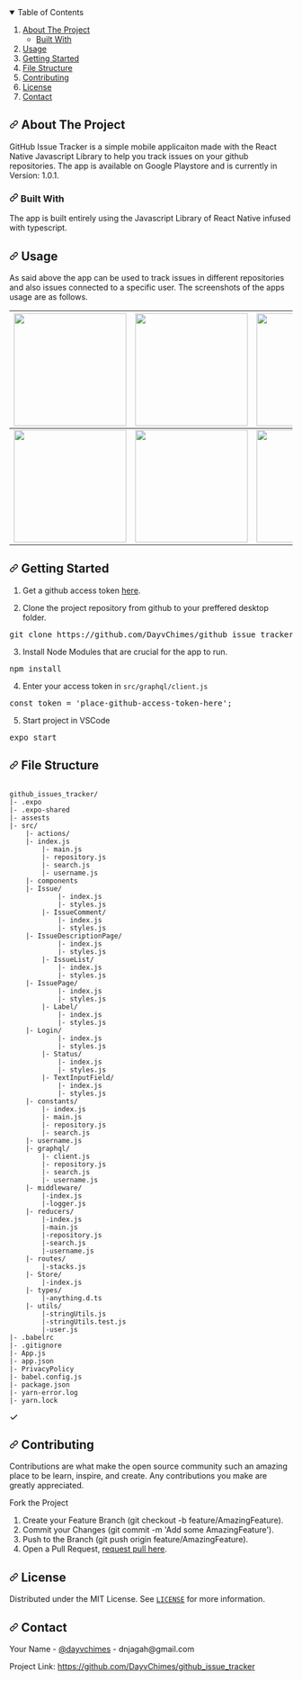 <details open="open">
	<summary>Table of Contents</summary>
  <ol>
    <li>
      <a href="#about-the-project">About The Project</a>
      <ul>
        <li><a href="#built-with">Built With</a></li>
      </ul>
	  </li>
    <li><a href="#usage">Usage</a></li>
	<li>
      <a href="#getting-started">Getting Started</a>
    </li>
	<li><a href="#file-structure">File Structure</a></li>
    <li><a href="#contributing">Contributing</a></li>
    <li><a href="#license">License</a></li>
    <li><a href="#contact">Contact</a></li>
  </ol>
</details>

<h2><a id="user-content-about-the-project" class="anchor" aria-hidden="true" href="#about-the-project"><svg class="octicon octicon-link" viewBox="0 0 16 16" version="1.1" width="16" height="16" aria-hidden="true"><path fill-rule="evenodd" d="M7.775 3.275a.75.75 0 001.06 1.06l1.25-1.25a2 2 0 112.83 2.83l-2.5 2.5a2 2 0 01-2.83 0 .75.75 0 00-1.06 1.06 3.5 3.5 0 004.95 0l2.5-2.5a3.5 3.5 0 00-4.95-4.95l-1.25 1.25zm-4.69 9.64a2 2 0 010-2.83l2.5-2.5a2 2 0 012.83 0 .75.75 0 001.06-1.06 3.5 3.5 0 00-4.95 0l-2.5 2.5a3.5 3.5 0 004.95 4.95l1.25-1.25a.75.75 0 00-1.06-1.06l-1.25 1.25a2 2 0 01-2.83 0z"></path></svg></a>
About The Project</h2>
GitHub Issue Tracker is a simple mobile applicaiton made with  the React Native Javascript Library to help you track issues on your github repositories. The app is available on Google Playstore and is currently in Version: 1.0.1.

<h3>
<a id="user-content-built-with" class="anchor" aria-hidden="true" href="#built-with"><svg class="octicon octicon-link" viewBox="0 0 16 16" version="1.1" width="16" height="16" aria-hidden="true"><path fill-rule="evenodd" d="M7.775 3.275a.75.75 0 001.06 1.06l1.25-1.25a2 2 0 112.83 2.83l-2.5 2.5a2 2 0 01-2.83 0 .75.75 0 00-1.06 1.06 3.5 3.5 0 004.95 0l2.5-2.5a3.5 3.5 0 00-4.95-4.95l-1.25 1.25zm-4.69 9.64a2 2 0 010-2.83l2.5-2.5a2 2 0 012.83 0 .75.75 0 001.06-1.06 3.5 3.5 0 00-4.95 0l-2.5 2.5a3.5 3.5 0 004.95 4.95l1.25-1.25a.75.75 0 00-1.06-1.06l-1.25 1.25a2 2 0 01-2.83 0z"></path></svg></a>
Built With</h3>
The app is built entirely using the Javascript Library of React Native infused with typescript.


<h2>
<a id="user-content-built-with" class="anchor" aria-hidden="true" href="#usage"><svg class="octicon octicon-link" viewBox="0 0 16 16" version="1.1" width="16" height="16" aria-hidden="true"><path fill-rule="evenodd" d="M7.775 3.275a.75.75 0 001.06 1.06l1.25-1.25a2 2 0 112.83 2.83l-2.5 2.5a2 2 0 01-2.83 0 .75.75 0 00-1.06 1.06 3.5 3.5 0 004.95 0l2.5-2.5a3.5 3.5 0 00-4.95-4.95l-1.25 1.25zm-4.69 9.64a2 2 0 010-2.83l2.5-2.5a2 2 0 012.83 0 .75.75 0 001.06-1.06 3.5 3.5 0 00-4.95 0l-2.5 2.5a3.5 3.5 0 004.95 4.95l1.25-1.25a.75.75 0 00-1.06-1.06l-1.25 1.25a2 2 0 01-2.83 0z"></path></svg></a>
Usage</h2>

As said above the app can be used to track issues in different repositories and also issues connected to a specific user. The screenshots of the apps usage are as follows.

<table>
<thead>
<tr>
<th align="center"><a target="_blank" rel="noopener noreferrer" href="https://drive.google.com/file/d/1MOvNFWSm5dmgjEXmDg88tRkwhEUmC9V_/view?usp=sharing"><img src="https://drive.google.com/file/d/1MOvNFWSm5dmgjEXmDg88tRkwhEUmC9V_/view?usp=sharing" width="200/" style="max-width:100%;" data-stories_space_upload_el_handled="1"></a></th>
<th align="center"><a target="_blank" rel="noopener noreferrer" href="https://drive.google.com/file/d/1sX5CjOrHSv4q4ZeDbd4fFq_qMYkDhQEI/view?usp=sharing"><img src="https://drive.google.com/file/d/1sX5CjOrHSv4q4ZeDbd4fFq_qMYkDhQEI/view?usp=sharing" width="200/" style="max-width:100%;" data-stories_space_upload_el_handled="1"></a></th>
<th align="center"><a target="_blank" rel="noopener noreferrer" href="https://drive.google.com/file/d/1QnlbwZE-SFqPipt32mOw2_18RwEMzqIe/view?usp=sharing"><img src="https://drive.google.com/file/d/1QnlbwZE-SFqPipt32mOw2_18RwEMzqIe/view?usp=sharing" width="200/" style="max-width:100%;" data-stories_space_upload_el_handled="1"></a></th>
<th align="center"><a target="_blank" rel="noopener noreferrer" href="https://drive.google.com/file/d/1Bse4cC5XwX5U7mzvEH_C3tHAplsFdbJk/view?usp=sharing"><img src="https://drive.google.com/file/d/1Bse4cC5XwX5U7mzvEH_C3tHAplsFdbJk/view?usp=sharing" width="200/" style="max-width:100%;" data-stories_space_upload_el_handled="1"></a></th>
</tr>
</thead>
<tbody>
<tr>
<td align="center"><a target="_blank" rel="noopener noreferrer" href="https://drive.google.com/file/d/1_mQWiqnW-sfi4AnhJwmZUx_h7XbtbH_5/view?usp=sharing"><img src="https://drive.google.com/file/d/1_mQWiqnW-sfi4AnhJwmZUx_h7XbtbH_5/view?usp=sharing" width="200/" style="max-width:100%;" data-stories_space_upload_el_handled="1"></a></td>	
<td align="center"><a target="_blank" rel="noopener noreferrer" href="https://drive.google.com/file/d/1pcR97RsQCUNgtUVR0T8Hi7BJCXocr14M/view?usp=sharing"><img src="https://drive.google.com/file/d/1pcR97RsQCUNgtUVR0T8Hi7BJCXocr14M/view?usp=sharing" width="200/" style="max-width:100%;" data-stories_space_upload_el_handled="1"></a></td>
<td align="center"><a target="_blank" rel="noopener noreferrer" href="https://drive.google.com/file/d/1fTRzEqfjWBThfCnJ3OX7WmPDriWGtDEQ/view?usp=sharing"><img src="https://drive.google.com/file/d/1fTRzEqfjWBThfCnJ3OX7WmPDriWGtDEQ/view?usp=sharing" width="200/" style="max-width:100%;" data-stories_space_upload_el_handled="1"></a></td>
<td align="center"><a target="_blank" rel="noopener noreferrer" href="https://drive.google.com/file/d/1UtXNro-96KbQe5S4_5XCp6srNg-GfrvU/view?usp=sharing"><img src="https://drive.google.com/file/d/1UtXNro-96KbQe5S4_5XCp6srNg-GfrvU/view?usp=sharing" width="200/" style="max-width:100%;" data-stories_space_upload_el_handled="1"></a></td>
</tr>
</tbody>
</table>


<h2>
<a id="user-content-built-with" class="anchor" aria-hidden="true" href="#getting-started"><svg class="octicon octicon-link" viewBox="0 0 16 16" version="1.1" width="16" height="16" aria-hidden="true"><path fill-rule="evenodd" d="M7.775 3.275a.75.75 0 001.06 1.06l1.25-1.25a2 2 0 112.83 2.83l-2.5 2.5a2 2 0 01-2.83 0 .75.75 0 00-1.06 1.06 3.5 3.5 0 004.95 0l2.5-2.5a3.5 3.5 0 00-4.95-4.95l-1.25 1.25zm-4.69 9.64a2 2 0 010-2.83l2.5-2.5a2 2 0 012.83 0 .75.75 0 001.06-1.06 3.5 3.5 0 00-4.95 0l-2.5 2.5a3.5 3.5 0 004.95 4.95l1.25-1.25a.75.75 0 00-1.06-1.06l-1.25 1.25a2 2 0 01-2.83 0z"></path></svg></a>
Getting Started</h2>

1. Get a github access token <a href="https://docs.github.com/en/github/authenticating-to-github/keeping-your-account-and-data-secure/creating-a-personal-access-token">here</a>.

2. Clone the project repository from github to your preffered desktop folder.

<pre>git clone https://github.com/DayvChimes/github_issue_tracker.git</pre>

3. Install Node Modules that are crucial for the app to run.

<pre>npm install</pre>

4. Enter your access token in <code>src/graphql/client.js</code>

<pre>const token = 'place-github-access-token-here';</pre>

5. Start project in VSCode

<pre>expo start</pre>


<h2>
<a id="user-content-built-with" class="anchor" aria-hidden="true" href="#file-structure"><svg class="octicon octicon-link" viewBox="0 0 16 16" version="1.1" width="16" height="16" aria-hidden="true"><path fill-rule="evenodd" d="M7.775 3.275a.75.75 0 001.06 1.06l1.25-1.25a2 2 0 112.83 2.83l-2.5 2.5a2 2 0 01-2.83 0 .75.75 0 00-1.06 1.06 3.5 3.5 0 004.95 0l2.5-2.5a3.5 3.5 0 00-4.95-4.95l-1.25 1.25zm-4.69 9.64a2 2 0 010-2.83l2.5-2.5a2 2 0 012.83 0 .75.75 0 001.06-1.06 3.5 3.5 0 00-4.95 0l-2.5 2.5a3.5 3.5 0 004.95 4.95l1.25-1.25a.75.75 0 00-1.06-1.06l-1.25 1.25a2 2 0 01-2.83 0z"></path></svg></a>
File Structure</h2>
<div class="snippet-clipboard-content position-relative"><pre><code>
github_issues_tracker/
|- .expo
|- .expo-shared
|- assests
|- src/
    |- actions/
 	|- index.js
        |- main.js
        |- repository.js
        |- search.js
        |- username.js
    |- components
 	|- Issue/
 	     	|- index.js
        	|- styles.js
        |- IssueComment/
 	     	|- index.js
        	|- styles.js
 	|- IssueDescriptionPage/
 	     	|- index.js
        	|- styles.js
        |- IssueList/
 	     	|- index.js
        	|- styles.js
 	|- IssuePage/
 	     	|- index.js
        	|- styles.js
        |- Label/
 	     	|- index.js
        	|- styles.js
 	|- Login/
 	     	|- index.js
        	|- styles.js
        |- Status/
 	     	|- index.js
        	|- styles.js
        |- TextInputField/
 	     	|- index.js
        	|- styles.js
    |- constants/
        |- index.js
        |- main.js
        |- repository.js
        |- search.js
	|- username.js
    |- graphql/
        |- client.js
        |- repository.js
        |- search.js
        |- username.js
    |- middleware/
        |-index.js
        |-logger.js
    |- reducers/
        |-index.js
        |-main.js
        |-repository.js
        |-search.js
        |-username.js
    |- routes/
        |-stacks.js
    |- Store/
        |-index.js
    |- types/
        |-anything.d.ts
    |- utils/
        |-stringUtils.js
        |-stringUtils.test.js
        |-user.js
|- .babelrc
|- .gitignore
|- App.js
|- app.json
|- PrivacyPolicy
|- babel.config.js
|- package.json
|- yarn-error.log
|- yarn.lock
</code></pre><div class="zeroclipboard-container position-absolute right-0 top-0">
    <clipboard-copy aria-label="Copy" class="ClipboardButton btn js-clipboard-copy m-2 p-0 tooltipped-no-delay" data-copy-feedback="Copied!" data-tooltip-direction="w" value="github_issues_tracker/

" tabindex="0" role="button">
<svg aria-hidden="true" viewBox="0 0 16 16" version="1.1" data-view-component="true" height="16" width="16" class="octicon octicon-clippy js-clipboard-clippy-icon m-2">
<path fill-rule="evenodd" d="M5.75 1a.75.75 0 00-.75.75v3c0 .414.336.75.75.75h4.5a.75.75 0 00.75-.75v-3a.75.75 0 00-.75-.75h-4.5zm.75 3V2.5h3V4h-3zm-2.874-.467a.75.75 0 00-.752-1.298A1.75 1.75 0 002 3.75v9.5c0 .966.784 1.75 1.75 1.75h8.5A1.75 1.75 0 0014 13.25v-9.5a1.75 1.75 0 00-.874-1.515.75.75 0 10-.752 1.298.25.25 0 01.126.217v9.5a.25.25 0 01-.25.25h-8.5a.25.25 0 01-.25-.25v-9.5a.25.25 0 01.126-.217z"></path>
</svg>
<svg aria-hidden="true" viewBox="0 0 16 16" version="1.1" data-view-component="true" height="16" width="16" class="octicon octicon-check js-clipboard-check-icon color-text-success m-2 d-none">
<path fill-rule="evenodd" d="M13.78 4.22a.75.75 0 010 1.06l-7.25 7.25a.75.75 0 01-1.06 0L2.22 9.28a.75.75 0 011.06-1.06L6 10.94l6.72-6.72a.75.75 0 011.06 0z"></path>
</svg>
</clipboard-copy>

  </div></div>
  
<h2>
<a id="user-content-built-with" class="anchor" aria-hidden="true" href="#contributing"><svg class="octicon octicon-link" viewBox="0 0 16 16" version="1.1" width="16" height="16" aria-hidden="true"><path fill-rule="evenodd" d="M7.775 3.275a.75.75 0 001.06 1.06l1.25-1.25a2 2 0 112.83 2.83l-2.5 2.5a2 2 0 01-2.83 0 .75.75 0 00-1.06 1.06 3.5 3.5 0 004.95 0l2.5-2.5a3.5 3.5 0 00-4.95-4.95l-1.25 1.25zm-4.69 9.64a2 2 0 010-2.83l2.5-2.5a2 2 0 012.83 0 .75.75 0 001.06-1.06 3.5 3.5 0 00-4.95 0l-2.5 2.5a3.5 3.5 0 004.95 4.95l1.25-1.25a.75.75 0 00-1.06-1.06l-1.25 1.25a2 2 0 01-2.83 0z"></path></svg></a>
Contributing</h2>
Contributions are what make the open source community such an amazing place to be learn, inspire, and create. Any contributions you make are greatly appreciated.

Fork the Project
1. Create your Feature Branch (git checkout -b feature/AmazingFeature).
2. Commit your Changes (git commit -m 'Add some AmazingFeature').
3. Push to the Branch (git push origin feature/AmazingFeature).
4. Open a Pull Request, <a href="https://github.com/DayvChimes/github_issue_tracker/pulls">request pull here</a>.

<h2>
<a id="user-content-built-with" class="anchor" aria-hidden="true" href="#license"><svg class="octicon octicon-link" viewBox="0 0 16 16" version="1.1" width="16" height="16" aria-hidden="true"><path fill-rule="evenodd" d="M7.775 3.275a.75.75 0 001.06 1.06l1.25-1.25a2 2 0 112.83 2.83l-2.5 2.5a2 2 0 01-2.83 0 .75.75 0 00-1.06 1.06 3.5 3.5 0 004.95 0l2.5-2.5a3.5 3.5 0 00-4.95-4.95l-1.25 1.25zm-4.69 9.64a2 2 0 010-2.83l2.5-2.5a2 2 0 012.83 0 .75.75 0 001.06-1.06 3.5 3.5 0 00-4.95 0l-2.5 2.5a3.5 3.5 0 004.95 4.95l1.25-1.25a.75.75 0 00-1.06-1.06l-1.25 1.25a2 2 0 01-2.83 0z"></path></svg></a>
License</h2>
Distributed under the MIT License. See <a href="https://github.com/DayvChimes/github_issue_tracker/blob/main/license"><code>LICENSE</code></a> for more information.

<h2>
<a id="user-content-built-with" class="anchor" aria-hidden="true" href="#contact"><svg class="octicon octicon-link" viewBox="0 0 16 16" version="1.1" width="16" height="16" aria-hidden="true"><path fill-rule="evenodd" d="M7.775 3.275a.75.75 0 001.06 1.06l1.25-1.25a2 2 0 112.83 2.83l-2.5 2.5a2 2 0 01-2.83 0 .75.75 0 00-1.06 1.06 3.5 3.5 0 004.95 0l2.5-2.5a3.5 3.5 0 00-4.95-4.95l-1.25 1.25zm-4.69 9.64a2 2 0 010-2.83l2.5-2.5a2 2 0 012.83 0 .75.75 0 001.06-1.06 3.5 3.5 0 00-4.95 0l-2.5 2.5a3.5 3.5 0 004.95 4.95l1.25-1.25a.75.75 0 00-1.06-1.06l-1.25 1.25a2 2 0 01-2.83 0z"></path></svg></a>
Contact</h2>
Your Name - <a href="https://twitter.com/dayvchimes">@dayvchimes<a> - dnjagah@gmail.com

Project Link: https://github.com/DayvChimes/github_issue_tracker
